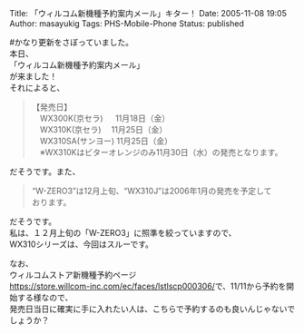 Title: 「ウィルコム新機種予約案内メール」キター！
Date: 2005-11-08 19:05
Author: masayukig
Tags: PHS-Mobile-Phone
Status: published

\#かなり更新をさぼっていました。  
本日、  
「ウィルコム新機種予約案内メール」  
が来ました！  
それによると、  

> 【発売日】  
> 　WX300K(京セラ) 　 11月18日（金）  
> 　WX310K(京セラ) 　11月25日（金）  
> 　WX310SA(サンヨー) 11月25日（金）  
> 　※WX310Kはビターオレンジのみ11月30日（水）の発売となります。

だそうです。また、  

> “W-ZERO3”は12月上旬、“WX310J”は2006年1月の発売を予定して  
> おります。

だそうです。  
私は、１２月上旬の「W-ZERO3」に照準を絞っていますので、  
WX310シリーズは、今回はスルーです。

なお、  
ウィルコムストア新機種予約ページ  
<https://store.willcom-inc.com/ec/faces/lstlscp000306/>で、11/11から予約を開始する様なので、  
発売日当日に確実に手に入れたい人は、こちらで予約するのも良いんじゃないでしょうか？
